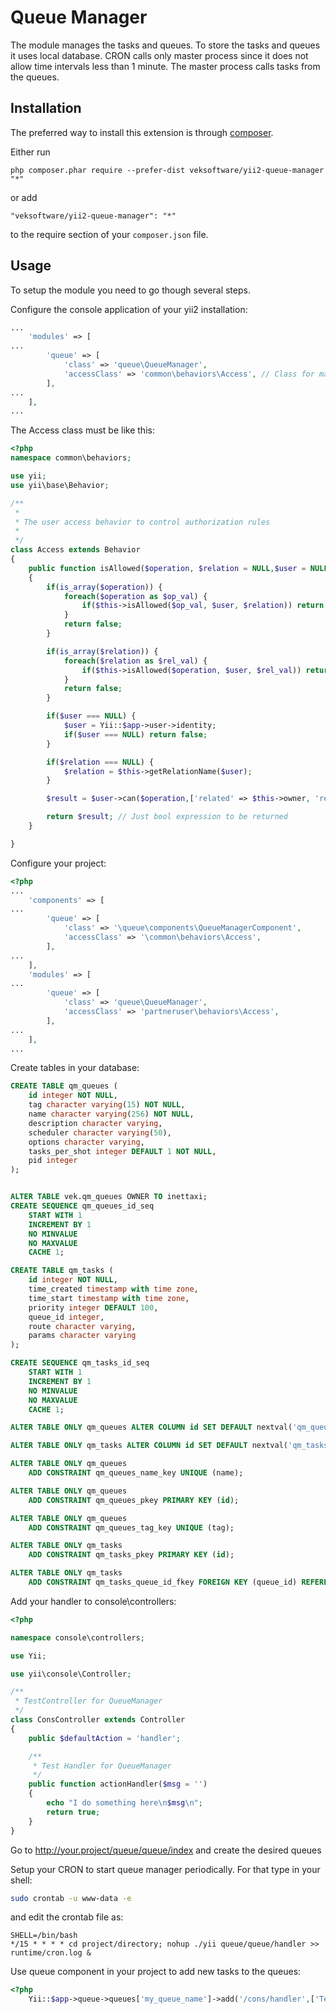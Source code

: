 Queue Manager
=============

The module manages the tasks and queues. To store the tasks and queues it
uses local database. CRON calls only master process since it
does not allow time intervals less than 1 minute. The master process calls tasks from the queues.

Installation
------------

The preferred way to install this extension is through [composer](http://getcomposer.org/download/).

Either run

```
php composer.phar require --prefer-dist veksoftware/yii2-queue-manager "*"
```

or add

```
"veksoftware/yii2-queue-manager": "*"
```

to the require section of your `composer.json` file.


Usage
-----

To setup the module you need to go though several steps.

Configure the console application of your yii2 installation:

```php
...
    'modules' => [
...
        'queue' => [
            'class' => 'queue\QueueManager',
            'accessClass' => 'common\behaviors\Access', // Class for managing access rights
        ],
...
    ],
...
```
The Access class must be like this:
```php
<?php
namespace common\behaviors;

use yii;
use yii\base\Behavior;

/**
 *
 * The user access behavior to control authorization rules
 *
 */
class Access extends Behavior
{
    public function isAllowed($operation, $relation = NULL,$user = NULL)
    {
        if(is_array($operation)) {
            foreach($operation as $op_val) {
                if($this->isAllowed($op_val, $user, $relation)) return true;
            }
            return false;
        }

        if(is_array($relation)) {
            foreach($relation as $rel_val) {
                if($this->isAllowed($operation, $user, $rel_val)) return true;
            }
            return false;
        }

        if($user === NULL) {
            $user = Yii::$app->user->identity;
            if($user === NULL) return false;
        }

        if($relation === NULL) {
            $relation = $this->getRelationName($user);
        }

        $result = $user->can($operation,['related' => $this->owner, 'relation' => $relation]);

        return $result; // Just bool expression to be returned
    }

}
```

Configure your project:

```php
<?php
...
    'components' => [
...
        'queue' => [
            'class' => '\queue\components\QueueManagerComponent',
            'accessClass' => '\common\behaviors\Access',
        ],
...
    ],
    'modules' => [
...
        'queue' => [
            'class' => 'queue\QueueManager',
            'accessClass' => 'partneruser\behaviors\Access',
        ],
...
    ],
...

```

Create tables in your database:

```sql
CREATE TABLE qm_queues (
    id integer NOT NULL,
    tag character varying(15) NOT NULL,
    name character varying(256) NOT NULL,
    description character varying,
    scheduler character varying(50),
    options character varying,
    tasks_per_shot integer DEFAULT 1 NOT NULL,
    pid integer
);


ALTER TABLE vek.qm_queues OWNER TO inettaxi;
CREATE SEQUENCE qm_queues_id_seq
    START WITH 1
    INCREMENT BY 1
    NO MINVALUE
    NO MAXVALUE
    CACHE 1;

CREATE TABLE qm_tasks (
    id integer NOT NULL,
    time_created timestamp with time zone,
    time_start timestamp with time zone,
    priority integer DEFAULT 100,
    queue_id integer,
    route character varying,
    params character varying
);

CREATE SEQUENCE qm_tasks_id_seq
    START WITH 1
    INCREMENT BY 1
    NO MINVALUE
    NO MAXVALUE
    CACHE 1;

ALTER TABLE ONLY qm_queues ALTER COLUMN id SET DEFAULT nextval('qm_queues_id_seq'::regclass);

ALTER TABLE ONLY qm_tasks ALTER COLUMN id SET DEFAULT nextval('qm_tasks_id_seq'::regclass);

ALTER TABLE ONLY qm_queues
    ADD CONSTRAINT qm_queues_name_key UNIQUE (name);

ALTER TABLE ONLY qm_queues
    ADD CONSTRAINT qm_queues_pkey PRIMARY KEY (id);

ALTER TABLE ONLY qm_queues
    ADD CONSTRAINT qm_queues_tag_key UNIQUE (tag);

ALTER TABLE ONLY qm_tasks
    ADD CONSTRAINT qm_tasks_pkey PRIMARY KEY (id);

ALTER TABLE ONLY qm_tasks
    ADD CONSTRAINT qm_tasks_queue_id_fkey FOREIGN KEY (queue_id) REFERENCES qm_queues(id) ON UPDATE CASCADE ON DELETE CASCADE;

```

Add your handler to console\controllers:

```php
<?php

namespace console\controllers;

use Yii;

use yii\console\Controller;

/**
 * TestController for QueueManager
 */
class ConsController extends Controller
{
    public $defaultAction = 'handler';

    /**
     * Test Handler for QueueManager
     */
    public function actionHandler($msg = '')
    {
        echo "I do something here\n$msg\n";
        return true;
    }
}

```

Go to http://your.project/queue/queue/index and create the desired queues

Setup your CRON to start queue manager periodically. For that type in your shell:
```bash
sudo crontab -u www-data -e
```
and edit the crontab file as:
```cron
SHELL=/bin/bash
*/15 * * * * cd project/directory; nohup ./yii queue/queue/handler >> runtime/cron.log &
```

Use queue component in your project to add new tasks to the queues:

```php
<?php
    Yii::$app->queue->queues['my_queue_name']->add('/cons/handler',['Test message']);
```

